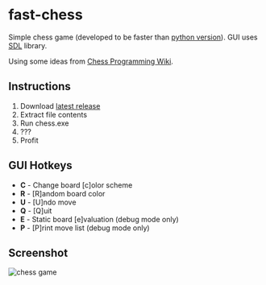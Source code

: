 # fast-chess
Simple chess game (developed to be faster than [python version](https://github.com/fredericojordan/chess)). GUI uses [SDL](https://www.libsdl.org/) library.

Using some ideas from [Chess Programming Wiki](http://chessprogramming.wikispaces.com).

## Instructions
1. Download [latest release](https://github.com/fredericojordan/fast-chess/releases)
2. Extract file contents
3. Run chess.exe
4. ???
5. Profit

## GUI Hotkeys

- **C** - Change board [c]olor scheme
- **R** - [R]andom board color
- **U** - [U]ndo move
- **Q** - [Q]uit
- **E** - Static board [e]valuation (debug mode only)
- **P** - [P]rint move list (debug mode only)

## Screenshot
![chess game](http://i.imgur.com/O6rcSqu.png)
